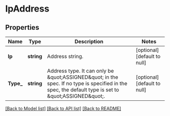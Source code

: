 # IpAddress

## Properties
Name | Type | Description | Notes
------------ | ------------- | ------------- | -------------
**Ip** | **string** | Address string. | [optional] [default to null]
**Type_** | **string** | Address type. It can only be \&quot;ASSIGNED\&quot; in the spec. If no type is specified in the spec, the default type is set to \&quot;ASSIGNED\&quot;.  | [optional] [default to null]

[[Back to Model list]](../README.md#documentation-for-models) [[Back to API list]](../README.md#documentation-for-api-endpoints) [[Back to README]](../README.md)


